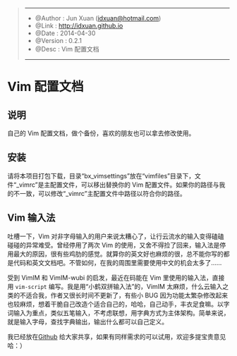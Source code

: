 >-----------------------------------------------------------------------
>
>* @Author  : Jun Xuan (idxuan@hotmail.com)
>* @Link    : http://idxuan.github.io
>* @Date    : 2014-04-30
>* @Version : 0.2.1
>* @Desc    : Vim 配置文档
>
>-----------------------------------------------------------------------

# Vim 配置文档

## 说明

自己的 Vim 配置文档，做个备份，喜欢的朋友也可以拿去修改使用。

## 安装

请将本项目打包下载，目录“bx_vimsettings”放在“vimfiles”目录下，文件“_vimrc”是主配置文件，可以移出替换你的 Vim 配置文件。如果你的路径与我的不一致，可以修改“_vimrc”主配置文件中路径以符合你的路径。

## Vim 输入法

吐槽一下，Vim 对非字母输入的用户来说太糟心了，让行云流水的输入变得磕磕碰碰的异常难受。曾经停用了两次 Vim 的使用，又舍不得捡了回来，输入法是停用最大的原因，很有些鸡肋的感觉。就算你的英文好也麻烦的很，总不能你写的都是代码和英文文档吧。不管如何，在我的周围里需要使用中文的机会太多了……

受到 VimIM 和 VimIM-wubi 的启发，最近在码能在 Vim 里使用的输入法，直接用 `vim-script` 编写。我是用“小鹤双拼输入法”的，VimIM 太麻烦，什么云输入之类的不适合我，作者又很长时间不更新了，有些小 BUG 因为功能太繁杂修改起来也较麻烦，想着干脆自己改造个适合自己的，哈哈，自己动手，丰衣足食嘛。以字词输入为重点，类似五笔输入，不考虑联想，用字典方式为主体架构。简单来说，就是输入字母，查找字典输出，输出什么都可以自己定义。

我已经放在[Github](https://github.com/idxuan/bx_vimim_dict) 给大家共享，如果有同样需求的可以试用，欢迎多提宝贵意见哈：）
